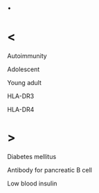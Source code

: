 # .

# <

Autoimmunity

Adolescent

Young adult

HLA-DR3

HLA-DR4

# >

Diabetes mellitus

Antibody for pancreatic B cell

Low blood insulin
